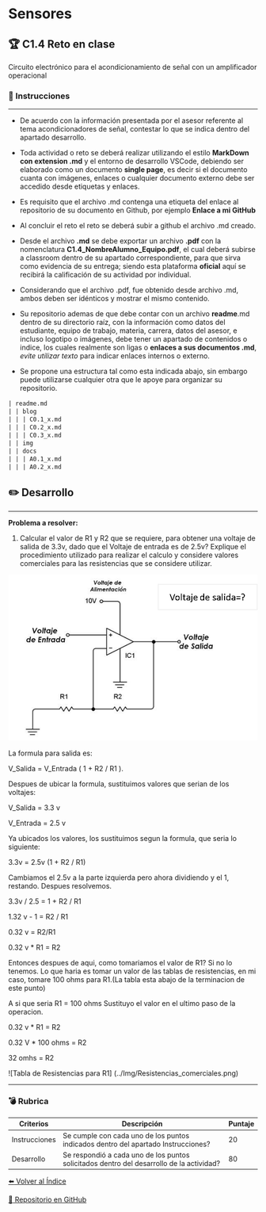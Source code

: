 # Sensores
## :trophy: C1.4 Reto en clase

Circuito electrónico para el acondicionamiento de señal con un amplificador operacional

### :blue_book: Instrucciones

___

- De acuerdo con la información presentada por el asesor referente al tema acondicionadores de señal, contestar lo que se indica dentro del apartado desarrollo.

- Toda actividad o reto se deberá realizar utilizando el estilo **MarkDown con extension .md** y el entorno de desarrollo VSCode, debiendo ser elaborado como un documento **single page**, es decir si el documento cuanta con imágenes, enlaces o cualquier documento externo debe ser accedido desde etiquetas y enlaces.
- Es requisito que el archivo .md contenga una etiqueta del enlace al repositorio de su documento en Github, por ejemplo **Enlace a mi GitHub**
- Al concluir el reto el reto se deberá subir a github el archivo .md creado.
- Desde el archivo **.md** se debe exportar un archivo **.pdf** con la nomenclatura **C1.4_NombreAlumno_Equipo.pdf**, el cual deberá subirse a classroom dentro de su apartado correspondiente, para que sirva como evidencia de su entrega; siendo esta plataforma **oficial** aquí se recibirá la calificación de su actividad por individual.
- Considerando que el archivo .pdf, fue obtenido desde archivo .md, ambos deben ser idénticos y mostrar el mismo contenido.
- Su repositorio ademas de que debe contar con un archivo **readme**.md dentro de su directorio raíz, con la información como datos del estudiante, equipo de trabajo, materia, carrera, datos del asesor, e incluso logotipo o imágenes, debe tener un apartado de contenidos o indice, los cuales realmente son ligas o **enlaces a sus documentos .md**, _evite utilizar texto_ para indicar enlaces internos o externo.
- Se propone una estructura tal como esta indicada abajo, sin embargo puede utilizarse cualquier otra que le apoye para organizar su repositorio.

```  
| readme.md
| | blog
| | | C0.1_x.md
| | | C0.2_x.md
| | | C0.3_x.md
| | img
| | docs
| | | A0.1_x.md
| | | A0.2_x.md
```


## :pencil2: Desarrollo

___

**Problema a resolver:**

1. Calcular el valor de R1 y R2 que se requiere, para obtener una voltaje de salida de 3.3v, dado que el Voltaje de entrada es de 2.5v? Explique el procedimiento utilizado para realizar el calculo y considere valores comerciales para las resistencias que se considere utilizar.

![Acondicionador_de_senal_AmOp](../Img/C1.x_CircuitoAcondicionadorAmOP.png)

La formula para salida es:

V_Salida = V_Entrada ( 1 + R2 / R1 ). 

Despues de ubicar la formula, sustituimos valores que serian de los voltajes:

V_Salida = 3.3 v 

V_Entrada = 2.5 v

Ya ubicados los valores, los sustituimos segun la formula, que seria lo siguiente:

3.3v = 2.5v (1 + R2 / R1)

Cambiamos el 2.5v a la parte izquierda pero ahora dividiendo y el 1, restando. Despues resolvemos.

3.3v / 2.5 = 1 + R2 / R1

1.32 v  - 1 = R2 / R1

0.32 v = R2/R1

0.32 v * R1 = R2

Entonces despues de aqui, como tomariamos el valor de R1? Si no lo tenemos. Lo que haria es tomar un valor de las tablas de resistencias, en mi caso, tomare 100 ohms para R1.(La tabla esta abajo de la terminacion de este punto)

A si que seria R1 = 100 ohms
Sustituyo el valor en el ultimo paso de la operacion. 

0.32 v * R1 = R2

0.32 V * 100 ohms = R2

32 omhs = R2

![Tabla de Resistencias para R1] (../Img/Resistencias_comerciales.png)

___

### :bomb: Rubrica

| Criterios     | Descripción                                                                                  | Puntaje |
| ------------- | -------------------------------------------------------------------------------------------- | ------- |
| Instrucciones | Se cumple con cada uno de los puntos indicados dentro del apartado Instrucciones?            | 20 |
| Desarrollo    | Se respondió a cada uno de los puntos solicitados dentro del desarrollo de la actividad?     | 80      |

[:arrow_left: Volver al Índice](../README.md)

[:bookmark_tabs: Repositorio en GitHub](https://github.com/CarolinaDominguez18/SistemasProgramables)